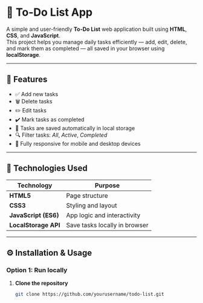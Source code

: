 # 📝 To-Do List App

A simple and user-friendly **To-Do List** web application built using **HTML**, **CSS**, and **JavaScript**.  
This project helps you manage daily tasks efficiently — add, edit, delete, and mark them as completed — all saved in your browser using **localStorage**.

---

## 🚀 Features

- ✅ Add new tasks  
- 🗑️ Delete tasks  
- ✏️ Edit tasks  
- ✔️ Mark tasks as completed  
- 💾 Tasks are saved automatically in local storage  
- 🔍 Filter tasks: *All*, *Active*, *Completed*  
- 📱 Fully responsive for mobile and desktop devices  

---

## 🧩 Technologies Used

| Technology | Purpose |
|-------------|----------|
| **HTML5** | Page structure |
| **CSS3** | Styling and layout |
| **JavaScript (ES6)** | App logic and interactivity |
| **LocalStorage API** | Save tasks locally in browser |

---
## ⚙️ Installation & Usage

### Option 1: Run locally
1. **Clone the repository**
   ```bash
   git clone https://github.com/yourusername/todo-list.git



